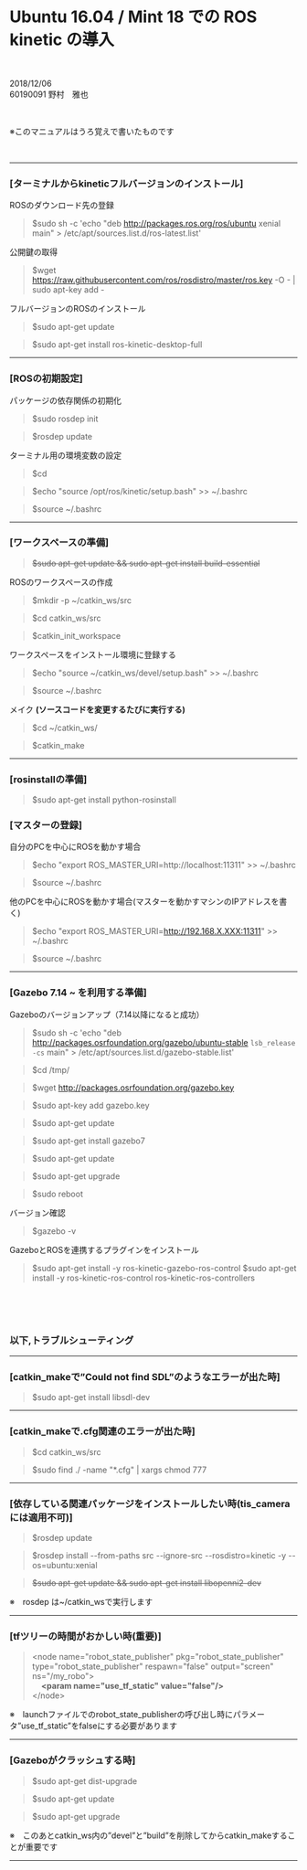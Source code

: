 # Ubuntu 16.04 / Mint 18 での ROS kinetic の導入  

<br />

2018/12/06  
60190091 野村　雅也  

<br />

※このマニュアルはうろ覚えで書いたものです

<br />

---

### [ターミナルからkineticフルバージョンのインストール]

ROSのダウンロード先の登録
> $sudo sh -c 'echo "deb http://packages.ros.org/ros/ubuntu xenial main" > /etc/apt/sources.list.d/ros-latest.list' 

公開鍵の取得
> $wget https://raw.githubusercontent.com/ros/rosdistro/master/ros.key -O - | sudo apt-key add - 

フルバージョンのROSのインストール
> $sudo apt-get update 

> $sudo apt-get install ros-kinetic-desktop-full  

---

### [ROSの初期設定]

パッケージの依存関係の初期化
> $sudo rosdep init

> $rosdep update

ターミナル用の環境変数の設定
> $cd

> $echo "source /opt/ros/kinetic/setup.bash" >> ~/.bashrc  

> $source ~/.bashrc

---

### [ワークスペースの準備]

> ~~$sudo apt-get update && sudo apt-get install build-essential~~

ROSのワークスペースの作成
> $mkdir -p ~/catkin_ws/src

> $cd catkin_ws/src

> $catkin_init_workspace  

ワークスペースをインストール環境に登録する
> $echo "source ~/catkin_ws/devel/setup.bash" >> ~/.bashrc

> $source ~/.bashrc

メイク **(ソースコードを変更するたびに実行する)**
> $cd ~/catkin_ws/

> $catkin_make

---

### [rosinstallの準備]

> $sudo apt-get install python-rosinstall



### [マスターの登録]

自分のPCを中心にROSを動かす場合
> $echo "export ROS_MASTER_URI=http://localhost:11311" >> ~/.bashrc

> $source ~/.bashrc

他のPCを中心にROSを動かす場合(マスターを動かすマシンのIPアドレスを書く)
> $echo "export ROS_MASTER_URI=http://192.168.X.XXX:11311" >> ~/.bashrc

> $source ~/.bashrc

---

### [Gazebo 7.14 ~ を利用する準備]

Gazeboのバージョンアップ（7.14以降になると成功）
> $sudo sh -c 'echo "deb http://packages.osrfoundation.org/gazebo/ubuntu-stable `lsb_release -cs` main" > /etc/apt/sources.list.d/gazebo-stable.list'

> $cd /tmp/

> $wget http://packages.osrfoundation.org/gazebo.key

> $sudo apt-key add gazebo.key

> $sudo apt-get update

> $sudo apt-get install gazebo7

> $sudo apt-get update

> $sudo apt-get upgrade

> $sudo reboot

バージョン確認
> $gazebo -v

GazeboとROSを連携するプラグインをインストール
> $sudo apt-get install -y ros-kinetic-gazebo-ros-control
> $sudo apt-get install -y ros-kinetic-ros-control ros-kinetic-ros-controllers


<br />
<br />
<br />



  
### 以下,トラブルシューティング  

---  

### [catkin_makeで”Could not find SDL”のようなエラーが出た時]

> $sudo apt-get install libsdl-dev

---

### [catkin_makeで.cfg関連のエラーが出た時]

> $cd catkin_ws/src

> $sudo find ./ -name "*.cfg" | xargs chmod 777

---

### [依存している関連パッケージをインストールしたい時(tis_cameraには適用不可)]

> $rosdep update

> $rosdep install --from-paths src --ignore-src --rosdistro=kinetic -y --os=ubuntu:xenial

> ~~$sudo apt-get update && sudo apt-get install libopenni2-dev~~

※　rosdep は~/catkin_wsで実行します

---

### [tfツリーの時間がおかしい時(重要)]

> &lt;node name="robot_state_publisher" pkg="robot_state_publisher" type="robot_state_publisher" respawn="false" output="screen" ns="/my_robo"&gt;  
> &nbsp;&nbsp;&nbsp;&nbsp;**&lt;param name="use_tf_static" value="false"/&gt;**  
> &lt;/node&gt;

※　launchファイルでのrobot_state_publisherの呼び出し時にパラメータ”use_tf_static”をfalseにする必要があります

---

### [Gazeboがクラッシュする時]

> $sudo apt-get dist-upgrade

> $sudo apt-get update

> $sudo apt-get upgrade

※　このあとcatkin_ws内の”devel”と”build”を削除してからcatkin_makeすることが重要です

---

